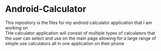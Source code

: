 # Android-Calculator

This repository is the files for my android calculator application that I am working on <br>
THe calculator application will consist of multiple types of calculators that the user can select and use on the main page allowing for a large range of simple use calculators all in one application on their phone

